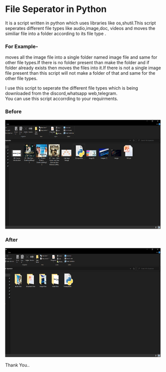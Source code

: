 # File Seperator in Python
It is a script written in python which uses libraries like os,shutil.This script seperates different file types like audio,image,doc,
videos and moves the similiar file into a folder according to its file type .<br>

### For Example-<br>
moves all the image file into a single folder named image file and same for other file types.If there is no folder present than make 
the folder and if folder already exists then moves the files into it.If there is not a single image file present than this script will 
not make a folder of that and same for the other file types.

I use this script to seperate the different file types which is being downloaded from the discord,whatsapp web,telegram.<br>
You can use this script accorrding to your requirments.

### **Before**
<img src="before.png" alt="Before the execution of script" width="500" height="350" />

### **After**
<img src="after.png" alt="Before the execution of script" width="500" height="350" />

Thank You..

